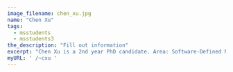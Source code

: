 ```yaml
---
image_filename: chen_xu.jpg
name: "Chen Xu"
tags:
  - msstudents
  - msstudents3
the_description: "Fill out information"
excerpt: "Chen Xu is a 2nd year PhD candidate. Area: Software-Defined Networking and Network Measurement."
myURL: ' /~cxu '
---
```

